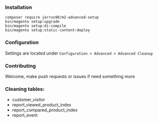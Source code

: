 ### Installation
`composer require jarrus90/m2-advanced-setup`  
`bin/magento setup:upgrade`  
`bin/magento setup:di:compile`  
`bin/magento setup:static-content:deploy`    
### Configuration
Settings are located under `Configuration > Advanced > Advanced Cleanup`
### Contributing
Welcome, make push requests or issues if need something more
### Cleaning tables:
- customer_visitor
- report_viewed_product_index
- report_compared_product_index
- report_event
